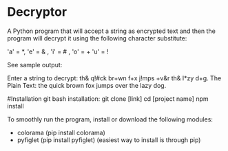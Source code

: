 # Decryptor
A Python program that will accept a string as encrypted text and then the program will decrypt it using the following character substitute:

'a' = *, 'e' = & , 'i' = # , 'o' = + 'u' = !

See sample output:

Enter a string to decrypt: th& q!#ck br+wn f+x j!mps +v&r th& l*zy d+g.
The Plain Text:  the quick brown fox jumps over the lazy dog.

#Installation 
git bash installation:
  git clone [link]
  cd [project name]
  npm install

To smoothly run the program, install or download the following modules:
- colorama (pip install colorama)
- pyfiglet (pip install pyfiglet)
(easiest way to install is through pip)

